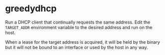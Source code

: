 # greedydhcp

Run a DHCP client that continually requests the same address.
Edit the `TARGET_ADDR` environment variable to the desired address
and run on the host.

When a lease for the target address is acquired, it will be held
by the binary but it will not be bound to an interface or used by
the host in any way.
